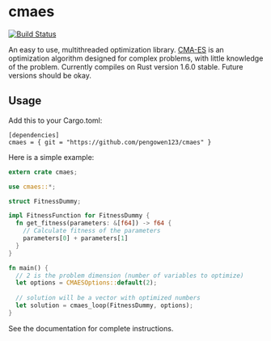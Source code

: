 # cmaes
[![Build Status](https://travis-ci.org/pengowen123/cmaes.svg?branch=master)](https://travis-ci.org/pengowen123/cmaes)

An easy to use, multithreaded optimization library.
[CMA-ES](https://en.wikipedia.org/wiki/CMA-ES) is an optimization algorithm designed for complex problems, with little knowledge of the problem. Currently compiles on Rust version 1.6.0 stable. Future versions should be okay.

## Usage

Add this to your Cargo.toml:
```
[dependencies]
cmaes = { git = "https://github.com/pengowen123/cmaes" }
```

Here is a simple example:
```rust
extern crate cmaes;

use cmaes::*;

struct FitnessDummy;

impl FitnessFunction for FitnessDummy {
  fn get_fitness(parameters: &[f64]) -> f64 {
    // Calculate fitness of the parameters
    parameters[0] + parameters[1]
  }
}

fn main() {
  // 2 is the problem dimension (number of variables to optimize)
  let options = CMAESOptions::default(2);
  
  // solution will be a vector with optimized numbers
  let solution = cmaes_loop(FitnessDummy, options);
}
```

See the documentation for complete instructions.
